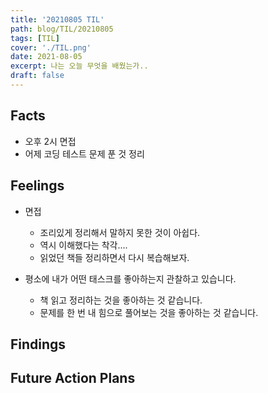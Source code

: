 ```yaml
---
title: '20210805 TIL'
path: blog/TIL/20210805
tags: [TIL]
cover: './TIL.png'
date: 2021-08-05
excerpt: 나는 오늘 무엇을 배웠는가..
draft: false
---
```


## Facts

- 오후 2시 면접
- 어제 코딩 테스트 문제 푼 것 정리

## Feelings

- 면접

  - 조리있게 정리해서 말하지 못한 것이 아쉽다.
  - 역시 이해했다는 착각....
  - 읽었던 책들 정리하면서 다시 복습해보자.

- 평소에 내가 어떤 태스크를 좋아하는지 관찰하고 있습니다.
  - 책 읽고 정리하는 것을 좋아하는 것 같습니다.
  - 문제를 한 번 내 힘으로 풀어보는 것을 좋아하는 것 같습니다.

## Findings

## Future Action Plans

